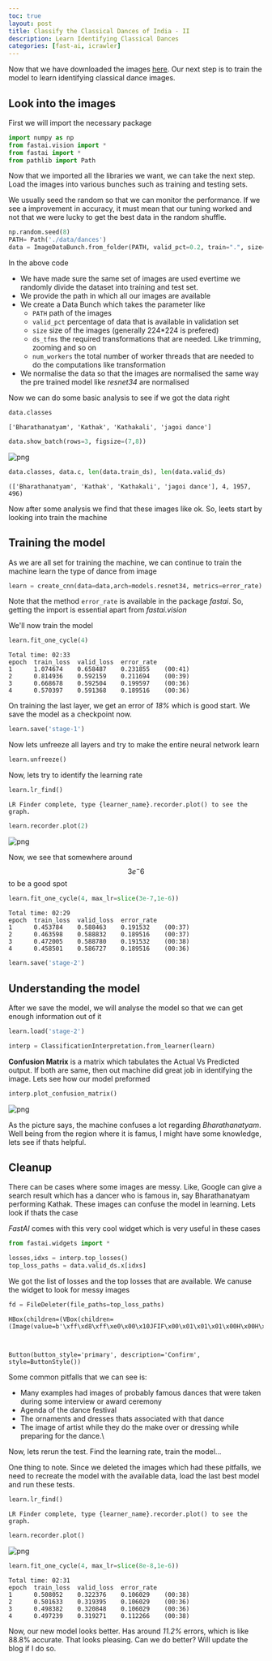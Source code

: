 ```yaml
---
toc: true
layout: post
title: Classify the Classical Dances of India - II
description: Learn Identifying Classical Dances
categories: [fast-ai, icrawler]
---
```

Now that we have downloaded the images [here](https://nareshr8.github.io/2018-11-08-download-classical-dance/). Our next step is to train the model to learn identifying classical dance images.

## Look into the images

First we will import the necessary package


```python
import numpy as np
from fastai.vision import *
from fastai import *
from pathlib import Path
```

Now that we imported all the libraries we want, we can take the next step. Load the images into various bunches such as training and testing sets.

We usually seed the random so that we can monitor the performance. If we see a improvement in accuracy, it must mean that our tuning worked and not that we were lucky to get the best data in the random shuffle.


```python
np.random.seed(8)
PATH= Path('./data/dances')
data = ImageDataBunch.from_folder(PATH, valid_pct=0.2, train=".", size=224,ds_tfms=get_transforms(),num_workers=4).normalize(imagenet_stats)
```

In the above code 
- We have made sure the same set of images are used evertime we randomly divide the dataset into training and test set.
- We provide the path in which all our images are available
- We create a Data Bunch which takes the parameter like
    - `PATH` path of the images
    - `valid_pct` percentage of data that is available in validation set
    - `size` size of the images (generally 224\*224 is prefered)
    - `ds_tfms` the required transformations that are needed. Like trimming, zooming and so on
    - `num_workers` the total number of worker threads that are needed to do the computations like transformation
- We normalise the data so that the images are normalised the same way the pre trained model like *resnet34* are normalised

Now we can do some basic analysis to see if we got the data right


```python
data.classes
```




    ['Bharathanatyam', 'Kathak', 'Kathakali', 'jagoi dance']




```python
data.show_batch(rows=3, figsize=(7,8))
```


![png](..\img\posts\2018-11-08-learn-identifying-classical-dances\output_10_0.png)



```python
data.classes, data.c, len(data.train_ds), len(data.valid_ds)
```




    (['Bharathanatyam', 'Kathak', 'Kathakali', 'jagoi dance'], 4, 1957, 496)



Now after some analysis we find that these images like ok. So, leets start by looking into train the machine

## Training the model

As we are all set for training the machine, we can continue to train the machine learn the type of dance from image


```python
learn = create_cnn(data=data,arch=models.resnet34, metrics=error_rate)
```

Note that the method `error_rate` is available in the package *fastai*. So, getting the import is essential apart from *fastai.vision*

We'll now train the model


```python
learn.fit_one_cycle(4)
```

    Total time: 02:33
    epoch  train_loss  valid_loss  error_rate
    1      1.074674    0.658487    0.231855    (00:41)
    2      0.814936    0.592159    0.211694    (00:39)
    3      0.668678    0.592504    0.199597    (00:36)
    4      0.570397    0.591368    0.189516    (00:36)



On training the last layer, we get an error of *18%* which is good start. We save the model as a checkpoint now.


```python
learn.save('stage-1')
```

Now lets unfreeze all layers and try to make the entire neural network learn


```python
learn.unfreeze()
```

Now, lets try to identify the learning rate


```python
learn.lr_find()
```

    LR Finder complete, type {learner_name}.recorder.plot() to see the graph.



```python
learn.recorder.plot(2)
```


![png](..\img\posts\2018-11-08-learn-identifying-classical-dances\output_25_0.png)


Now, we see that somewhere around $$3e^-6$$ to be a good spot


```python
learn.fit_one_cycle(4, max_lr=slice(3e-7,1e-6))
```

    Total time: 02:29
    epoch  train_loss  valid_loss  error_rate
    1      0.453784    0.588463    0.191532    (00:37)
    2      0.463598    0.588832    0.189516    (00:37)
    3      0.472005    0.588780    0.191532    (00:38)
    4      0.458501    0.586727    0.189516    (00:36)




```python
learn.save('stage-2')
```

## Understanding the model

After we save the model, we will analyse the model so that we can get enough information out of it


```python
learn.load('stage-2')
```


```python
interp = ClassificationInterpretation.from_learner(learn)
```

**Confusion Matrix** is a matrix which tabulates the Actual Vs Predicted output. If both are same, then out machine did great job in identifying the image. Lets see how our model preformed


```python
interp.plot_confusion_matrix()
```


![png](..\img\posts\2018-11-08-learn-identifying-classical-dances\output_34_0.png)


As the picture says, the machine confuses a lot regarding *Bharathanatyam*. Well being from the region where it is famus, I might have some knowledge, lets see if thats helpful.

## Cleanup

There can be cases where some images are messy. Like, Google can give a search result which has a dancer who is famous in, say Bharathanatyam performing Kathak. These images can confuse the model in learning. Lets look if thats the case 

*FastAI* comes with this very cool widget which is very useful in these cases


```python
from fastai.widgets import *

losses,idxs = interp.top_losses()
top_loss_paths = data.valid_ds.x[idxs]
```

We got the list of losses and the top losses that are available. We canuse the widget to look for messy images


```python
fd = FileDeleter(file_paths=top_loss_paths)
```


    HBox(children=(VBox(children=(Image(value=b'\xff\xd8\xff\xe0\x00\x10JFIF\x00\x01\x01\x01\x00H\x00H\x00\x00\xff…



    Button(button_style='primary', description='Confirm', style=ButtonStyle())


Some common pitfalls that we can see is:
- Many examples had images of probably famous dances that were taken during some interview or award ceremony
- Agenda of the dance festival
- The ornaments and dresses thats associated with that dance
- The image of artist while they do the make over or dressing while preparing for the dance.\

Now, lets rerun the test. Find the learning rate, train the model...

One thing to note. Since we deleted the images which had these pitfalls, we need to recreate the model with the available data, load the last best model and run these tests.


```python
learn.lr_find()
```

    LR Finder complete, type {learner_name}.recorder.plot() to see the graph.



```python
learn.recorder.plot()
```


![png](..\img\posts\2018-11-08-learn-identifying-classical-dances\output_44_0.png)



```python
learn.fit_one_cycle(4, max_lr=slice(8e-8,1e-6))
```

    Total time: 02:31
    epoch  train_loss  valid_loss  error_rate
    1      0.508052    0.322376    0.106029    (00:38)
    2      0.501633    0.319395    0.106029    (00:36)
    3      0.498382    0.320848    0.106029    (00:36)
    4      0.497239    0.319271    0.112266    (00:38)



Now, our new model looks better. Has around *11.2%* errors, which is like 88.8% accurate. That looks pleasing. Can we do better? Will update the blog if I do so.
